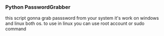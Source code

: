 ### Python PasswordGrabber
this script gonna grab passsword from your system
it's work on windows and linux both os.
to use in linux you can use root account or sudo command
